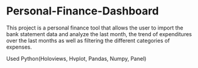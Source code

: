 # Personal-Finance-Dashboard

This project is a personal finance tool that allows the user to import the bank statement data and analyze the last month, the trend of expenditures over the last months as well as filtering the different categories of expenses.



Used Python(Holoviews, Hvplot, Pandas, Numpy, Panel)
